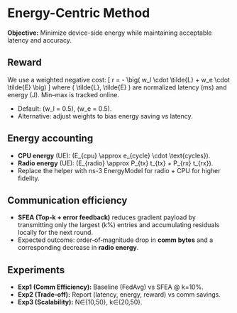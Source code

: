 # Energy-Centric Method

**Objective:** Minimize device-side energy while maintaining acceptable latency and accuracy.

## Reward
We use a weighted negative cost:
\[
r = - \big( w_l \cdot \tilde{L} + w_e \cdot \tilde{E} \big)
\]
where \( \tilde{L}, \tilde{E} \) are normalized latency (ms) and energy (J). Min–max is tracked online.

- Default: \(w_l = 0.5\), \(w_e = 0.5\).
- Alternative: adjust weights to bias energy saving vs latency.

## Energy accounting
- **CPU energy** (UE): \(E_{cpu} \approx e_{cycle} \cdot \text{cycles}\).
- **Radio energy** (UE): \(E_{radio} \approx P_{tx} t_{tx} + P_{rx} t_{rx}\).
- Replace the helper with ns-3 EnergyModel for radio + CPU for higher fidelity.

## Communication efficiency
- **SFEA (Top‑k + error feedback)** reduces gradient payload by transmitting only the largest \(k\%\) entries and accumulating residuals locally for the next round.
- Expected outcome: order‑of‑magnitude drop in **comm bytes** and a corresponding decrease in **radio energy**.

## Experiments
- **Exp1 (Comm Efficiency):** Baseline (FedAvg) vs SFEA @ k=10%.
- **Exp2 (Trade‑off):** Report (latency, energy, reward) vs comm savings.
- **Exp3 (Scalability):** N∈{10,50}, k∈{20,50}.

